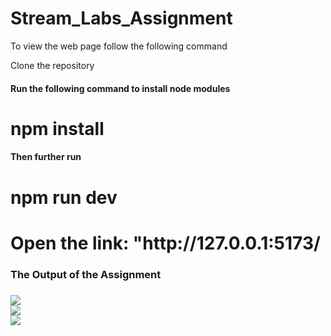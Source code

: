 # Stream_Labs_Assignment
<p>To view the web page follow the following command </p>

<p> Clone the repository </p>
<h4>Run the following command to install node modules </h4>
<h1>npm install</h2>

<h4>Then further run</h4>
<h1> npm run dev </h1>
<h1>Open the link: "http://127.0.0.1:5173/</h1>

<h3> The Output of the Assignment <h3>
<img src="https://i.ibb.co/bdHMRLT/Screenshot-2023-04-07-at-1-51-31-AM.png" /><br>
<img src="https://i.ibb.co/7p4nXc6/Screenshot-2023-04-07-at-1-51-38-AM.png" /><br>
<img src="https://i.ibb.co/Xsybw5m/Screenshot-2023-04-07-at-1-51-44-AM.png" />
